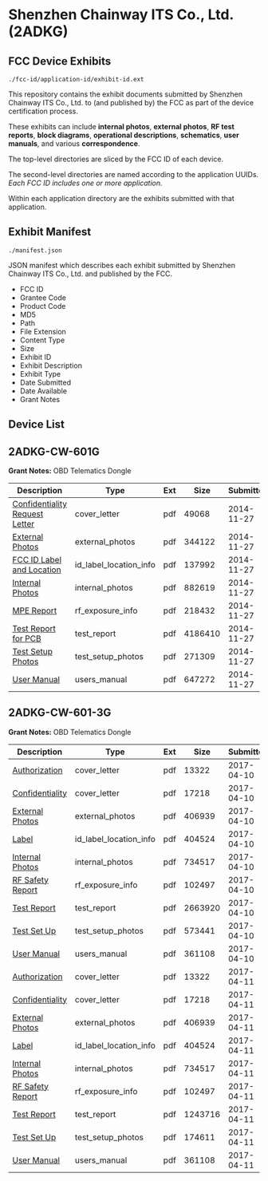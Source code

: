 # Shenzhen Chainway ITS Co., Ltd. (2ADKG)
## FCC Device Exhibits

```
./fcc-id/application-id/exhibit-id.ext
```

This repository contains the exhibit documents submitted by Shenzhen Chainway ITS Co., Ltd. to (and published by) the FCC as part of the device certification process.

These exhibits can include **internal photos**, **external photos**, **RF test reports**, **block diagrams**, **operational descriptions**, **schematics**, **user manuals**, and various **correspondence**.

The top-level directories are sliced by the FCC ID of each device.

The second-level directories are named according to the application UUIDs. *Each FCC ID includes one or more application.*

Within each application directory are the exhibits submitted with that application. 

## Exhibit Manifest

```
./manifest.json
```

JSON manifest which describes each exhibit submitted by Shenzhen Chainway ITS Co., Ltd. and published by the FCC.

- FCC ID
- Grantee Code
- Product Code
- MD5
- Path
- File Extension
- Content Type
- Size
- Exhibit ID
- Exhibit Description
- Exhibit Type
- Date Submitted
- Date Available
- Grant Notes

## Device List
## 2ADKG-CW-601G
**Grant Notes:** OBD Telematics Dongle

| Description | Type | Ext | Size | Submitted | Available |
| ----------- | ---- | --- | ---- | --------- | --------- |
| [Confidentiality Request Letter](2ADKG-CW-601G/460976f6b75b939171ff5a0e4ac9a142/2457326.pdf) | cover_letter | pdf | 49068 | 2014-11-27 | 2014-11-27 |
| [External Photos](2ADKG-CW-601G/460976f6b75b939171ff5a0e4ac9a142/2457327.pdf) | external_photos | pdf | 344122 | 2014-11-27 | 2014-11-27 |
| [FCC ID Label and Location](2ADKG-CW-601G/460976f6b75b939171ff5a0e4ac9a142/2457329.pdf) | id_label_location_info | pdf | 137992 | 2014-11-27 | 2014-11-27 |
| [Internal Photos](2ADKG-CW-601G/460976f6b75b939171ff5a0e4ac9a142/2457328.pdf) | internal_photos | pdf | 882619 | 2014-11-27 | 2014-11-27 |
| [MPE Report](2ADKG-CW-601G/460976f6b75b939171ff5a0e4ac9a142/2457332.pdf) | rf_exposure_info | pdf | 218432 | 2014-11-27 | 2014-11-27 |
| [Test Report for PCB](2ADKG-CW-601G/460976f6b75b939171ff5a0e4ac9a142/2457330.pdf) | test_report | pdf | 4186410 | 2014-11-27 | 2014-11-27 |
| [Test Setup Photos](2ADKG-CW-601G/460976f6b75b939171ff5a0e4ac9a142/2457331.pdf) | test_setup_photos | pdf | 271309 | 2014-11-27 | 2014-11-27 |
| [User Manual](2ADKG-CW-601G/460976f6b75b939171ff5a0e4ac9a142/2457333.pdf) | users_manual | pdf | 647272 | 2014-11-27 | 2014-11-27 |
## 2ADKG-CW-601-3G
**Grant Notes:** OBD Telematics Dongle

| Description | Type | Ext | Size | Submitted | Available |
| ----------- | ---- | --- | ---- | --------- | --------- |
| [Authorization](2ADKG-CW-601-3G/a60970fceb30e09b54ec4f3f27c9b30e/3350790.pdf) | cover_letter | pdf | 13322 | 2017-04-10 | 2017-04-14 |
| [Confidentiality](2ADKG-CW-601-3G/a60970fceb30e09b54ec4f3f27c9b30e/3350775.pdf) | cover_letter | pdf | 17218 | 2017-04-10 | 2017-04-14 |
| [External Photos](2ADKG-CW-601-3G/a60970fceb30e09b54ec4f3f27c9b30e/3350777.pdf) | external_photos | pdf | 406939 | 2017-04-10 | 2017-04-14 |
| [Label](2ADKG-CW-601-3G/a60970fceb30e09b54ec4f3f27c9b30e/3350800.pdf) | id_label_location_info | pdf | 404524 | 2017-04-10 | 2017-04-14 |
| [Internal Photos](2ADKG-CW-601-3G/a60970fceb30e09b54ec4f3f27c9b30e/3350794.pdf) | internal_photos | pdf | 734517 | 2017-04-10 | 2017-04-14 |
| [RF Safety Report](2ADKG-CW-601-3G/a60970fceb30e09b54ec4f3f27c9b30e/3350812.pdf) | rf_exposure_info | pdf | 102497 | 2017-04-10 | 2017-04-14 |
| [Test Report](2ADKG-CW-601-3G/a60970fceb30e09b54ec4f3f27c9b30e/3350822.pdf) | test_report | pdf | 2663920 | 2017-04-10 | 2017-04-14 |
| [Test Set Up](2ADKG-CW-601-3G/a60970fceb30e09b54ec4f3f27c9b30e/3350819.pdf) | test_setup_photos | pdf | 573441 | 2017-04-10 | 2017-04-14 |
| [User Manual](2ADKG-CW-601-3G/a60970fceb30e09b54ec4f3f27c9b30e/3350868.pdf) | users_manual | pdf | 361108 | 2017-04-10 | 2017-04-14 |
| [Authorization](2ADKG-CW-601-3G/ee9dc5b446e97e89fcbe4bc8d188d64b/3350790.pdf) | cover_letter | pdf | 13322 | 2017-04-11 | 2017-04-14 |
| [Confidentiality](2ADKG-CW-601-3G/ee9dc5b446e97e89fcbe4bc8d188d64b/3350775.pdf) | cover_letter | pdf | 17218 | 2017-04-11 | 2017-04-14 |
| [External Photos](2ADKG-CW-601-3G/ee9dc5b446e97e89fcbe4bc8d188d64b/3350777.pdf) | external_photos | pdf | 406939 | 2017-04-11 | 2017-04-14 |
| [Label](2ADKG-CW-601-3G/ee9dc5b446e97e89fcbe4bc8d188d64b/3350800.pdf) | id_label_location_info | pdf | 404524 | 2017-04-11 | 2017-04-14 |
| [Internal Photos](2ADKG-CW-601-3G/ee9dc5b446e97e89fcbe4bc8d188d64b/3350794.pdf) | internal_photos | pdf | 734517 | 2017-04-11 | 2017-04-14 |
| [RF Safety Report](2ADKG-CW-601-3G/ee9dc5b446e97e89fcbe4bc8d188d64b/3350812.pdf) | rf_exposure_info | pdf | 102497 | 2017-04-11 | 2017-04-14 |
| [Test Report](2ADKG-CW-601-3G/ee9dc5b446e97e89fcbe4bc8d188d64b/3353329.pdf) | test_report | pdf | 1243716 | 2017-04-11 | 2017-04-14 |
| [Test Set Up](2ADKG-CW-601-3G/ee9dc5b446e97e89fcbe4bc8d188d64b/3353328.pdf) | test_setup_photos | pdf | 174611 | 2017-04-11 | 2017-04-14 |
| [User Manual](2ADKG-CW-601-3G/ee9dc5b446e97e89fcbe4bc8d188d64b/3350868.pdf) | users_manual | pdf | 361108 | 2017-04-11 | 2017-04-14 |
